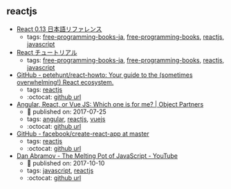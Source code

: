 reactjs 
---
* [React 0.13 日本語リファレンス](http://js.studio-kingdom.com/react)
    * tags: [free-programming-books-ja](../tags/free-programming-books-ja.md), [free-programming-books](../tags/free-programming-books.md), [reactjs](../tags/reactjs.md), [javascript](../tags/javascript.md)
* [React チュートリアル](https://facebook.github.io/react/docs/tutorial-ja-JP.html)
    * tags: [free-programming-books-ja](../tags/free-programming-books-ja.md), [free-programming-books](../tags/free-programming-books.md), [reactjs](../tags/reactjs.md), [javascript](../tags/javascript.md)
* [GitHub - petehunt/react-howto: Your guide to the (sometimes overwhelming!) React ecosystem.](https://github.com/petehunt/react-howto)
    * tags: [reactjs](../tags/reactjs.md)
    * :octocat: [github url](https://github.com/petehunt/react-howto)
* [Angular, React, or Vue JS: Which one is for me? | Object Partners](https://objectpartners.com/2017/07/25/angular-react-or-vue-js-which-one-is-for-me/)
    * :calendar: published on: 2017-07-25
    * tags: [angular](../tags/angular.md), [reactjs](../tags/reactjs.md), [vuejs](../tags/vuejs.md)
    * :octocat: [github url](https://github.com/mike-plummer/angular-react-vue-stopwatch)
* [GitHub - facebook/create-react-app at master](https://github.com/facebook/create-react-app/tree/master)
    * tags: [reactjs](../tags/reactjs.md)
    * :octocat: [github url](https://github.com/facebook/create-react-app/tree/master)
* [Dan Abramov - The Melting Pot of JavaScript - YouTube](https://www.youtube.com/watch?v=G39lKaONAlA)
    * :calendar: published on: 2017-10-10
    * tags: [javascript](../tags/javascript.md), [reactjs](../tags/reactjs.md)
    * :octocat: [github url](https://github.com/facebook/create-react-app/tree/master)
